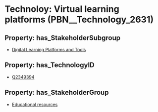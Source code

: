 # Technoloy: __Virtual learning platforms__ (PBN__Technology_2631)

## Property: has_StakeholderSubgroup

* [Digital Learning Platforms and Tools](PBN__TechSubgroup_56)

## Property: has_TechnologyID

* [Q2349394](Q2349394)

## Property: has_StakeholderGroup

* [Educational resources](PBN__TechGroup_11)

